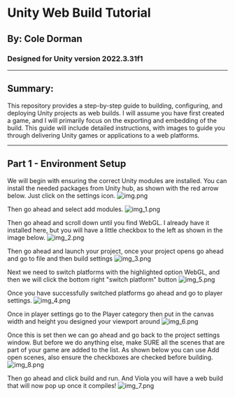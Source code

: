 # Unity Web Build Tutorial

## By: Cole Dorman

### Designed for Unity version 2022.3.31f1

---

## Summary:

This repository provides a step-by-step guide to building, configuring, and deploying Unity projects as web builds.
I will assume you have first created a game, and I will primarily focus on the exporting and embedding of the build.
This guide will include detailed instructions, with images to guide you through delivering Unity
games or applications to a web platforms.

---

## Part 1 - Environment Setup

We will begin with ensuring the correct Unity modules are installed. You can install the needed packages from Unity
hub, as shown with the red arrow below. Just click on the settings icon.
![img.png](Images/img.png)

Then go ahead and select add modules.
![img_1.png](Images/img_1.png)

Then go ahead and scroll down until you find WebGL. I already have it installed here, but you will have a little
checkbox to the left as shown in the image below.
![img_2.png](Images/img_2.png)

Then go ahead and launch your project, once your project opens go ahead and go to file and then build settings
![img_3.png](Images/img_3.png)

Next we need to switch platforms with the highlighted option WebGL, and then we will click the bottom right "switch
platform" button
![img_5.png](img_5.png)

Once you have successfully switched platforms go ahead and go to player settings.
![img_4.png](Images/img_4.png)

Once in player settings go to the Player category then put in the canvas width and height you designed your viewport
around
![img_6.png](Images/img_6.png)

Once this is set then we can go ahead and go back to the project settings window. But before we do anything else,
make SURE all the scenes that are part of your game are added to the list. As shown below you can use Add open
scenes, also ensure the checkboxes are checked before building.
![img_8.png](Images/img_8.png)

Then go ahead and click build and run. And Viola you will have a web build that will now pop up once it compiles!
![img_7.png](Images/img_7.png)
